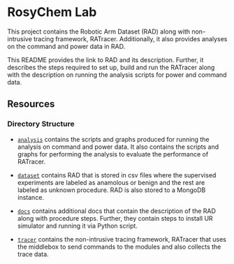# RosyChem Lab

This project contains the Robotic Arm Dataset (RAD) along with non-intrusive tracing framework, RATracer. Additionally, it also provides analyses on the command and power data 
in RAD. 

This README provides the link to RAD and its description. Further, it describes the steps required to set up, build and run the RATracer along with 
the description on running the analysis scripts for power and command data.

## Resources

### Directory Structure

* [`analysis`](https://github.com/ubc-systopia/cps-security-code/tree/main/analysis) contains the scripts and graphs produced for running the analysis on command and power data. It also contains the scripts and graphs for performing the analysis to evaluate
the performance of RATracer.

* [`dataset`](https://github.com/ubc-systopia/cps-security-code/tree/main/dataset) contains RAD that is stored in csv files where the supervised experiments are labeled as anamolous or benign and the rest are labeled as unknown procedure. RAD is also stored
to a MongoDB instance.

* [`docs`](https://github.com/ubc-systopia/cps-security-code/tree/main/docs) contains additional docs that contain the description of the RAD along with procedure steps. Further, they contain steps to install UR simulator and running it via Python script.

* [`tracer`](https://github.com/ubc-systopia/cps-security-code/tree/main/tracer) contains the  non-intrusive tracing framework, RATracer that uses the middlebox to send commands to the modules and also collects the trace data.





